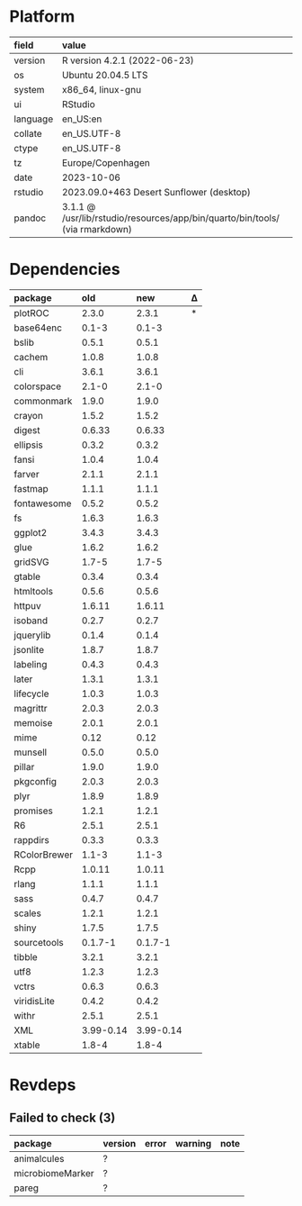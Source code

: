 # Platform

|field    |value                                                                        |
|:--------|:----------------------------------------------------------------------------|
|version  |R version 4.2.1 (2022-06-23)                                                 |
|os       |Ubuntu 20.04.5 LTS                                                           |
|system   |x86_64, linux-gnu                                                            |
|ui       |RStudio                                                                      |
|language |en_US:en                                                                     |
|collate  |en_US.UTF-8                                                                  |
|ctype    |en_US.UTF-8                                                                  |
|tz       |Europe/Copenhagen                                                            |
|date     |2023-10-06                                                                   |
|rstudio  |2023.09.0+463 Desert Sunflower (desktop)                                     |
|pandoc   |3.1.1 @ /usr/lib/rstudio/resources/app/bin/quarto/bin/tools/ (via rmarkdown) |

# Dependencies

|package      |old       |new       |Δ  |
|:------------|:---------|:---------|:--|
|plotROC      |2.3.0     |2.3.1     |*  |
|base64enc    |0.1-3     |0.1-3     |   |
|bslib        |0.5.1     |0.5.1     |   |
|cachem       |1.0.8     |1.0.8     |   |
|cli          |3.6.1     |3.6.1     |   |
|colorspace   |2.1-0     |2.1-0     |   |
|commonmark   |1.9.0     |1.9.0     |   |
|crayon       |1.5.2     |1.5.2     |   |
|digest       |0.6.33    |0.6.33    |   |
|ellipsis     |0.3.2     |0.3.2     |   |
|fansi        |1.0.4     |1.0.4     |   |
|farver       |2.1.1     |2.1.1     |   |
|fastmap      |1.1.1     |1.1.1     |   |
|fontawesome  |0.5.2     |0.5.2     |   |
|fs           |1.6.3     |1.6.3     |   |
|ggplot2      |3.4.3     |3.4.3     |   |
|glue         |1.6.2     |1.6.2     |   |
|gridSVG      |1.7-5     |1.7-5     |   |
|gtable       |0.3.4     |0.3.4     |   |
|htmltools    |0.5.6     |0.5.6     |   |
|httpuv       |1.6.11    |1.6.11    |   |
|isoband      |0.2.7     |0.2.7     |   |
|jquerylib    |0.1.4     |0.1.4     |   |
|jsonlite     |1.8.7     |1.8.7     |   |
|labeling     |0.4.3     |0.4.3     |   |
|later        |1.3.1     |1.3.1     |   |
|lifecycle    |1.0.3     |1.0.3     |   |
|magrittr     |2.0.3     |2.0.3     |   |
|memoise      |2.0.1     |2.0.1     |   |
|mime         |0.12      |0.12      |   |
|munsell      |0.5.0     |0.5.0     |   |
|pillar       |1.9.0     |1.9.0     |   |
|pkgconfig    |2.0.3     |2.0.3     |   |
|plyr         |1.8.9     |1.8.9     |   |
|promises     |1.2.1     |1.2.1     |   |
|R6           |2.5.1     |2.5.1     |   |
|rappdirs     |0.3.3     |0.3.3     |   |
|RColorBrewer |1.1-3     |1.1-3     |   |
|Rcpp         |1.0.11    |1.0.11    |   |
|rlang        |1.1.1     |1.1.1     |   |
|sass         |0.4.7     |0.4.7     |   |
|scales       |1.2.1     |1.2.1     |   |
|shiny        |1.7.5     |1.7.5     |   |
|sourcetools  |0.1.7-1   |0.1.7-1   |   |
|tibble       |3.2.1     |3.2.1     |   |
|utf8         |1.2.3     |1.2.3     |   |
|vctrs        |0.6.3     |0.6.3     |   |
|viridisLite  |0.4.2     |0.4.2     |   |
|withr        |2.5.1     |2.5.1     |   |
|XML          |3.99-0.14 |3.99-0.14 |   |
|xtable       |1.8-4     |1.8-4     |   |

# Revdeps

## Failed to check (3)

|package          |version |error |warning |note |
|:----------------|:-------|:-----|:-------|:----|
|animalcules      |?       |      |        |     |
|microbiomeMarker |?       |      |        |     |
|pareg            |?       |      |        |     |


